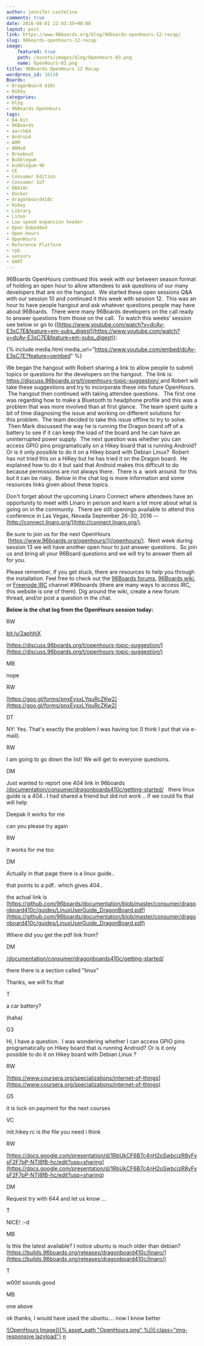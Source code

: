 ```yaml
---
author: jennifer.castelino
comments: true
date: 2016-08-01 22:43:35+00:00
layout: post
link: https://www.96boards.org/blog/96boards-openhours-12-recap/
slug: 96boards-openhours-12-recap
image:
    featured: true
    path: /assets/images/blog/OpenHours-03.png
    name: OpenHours-03.png
title: 96Boards OpenHours 12 Recap
wordpress_id: 16110
Boards:
- DragonBoard 410c
- HiKey
categories:
- blog
- 96Boards OpenHours
tags:
- 64-bit
- 96Boards
- aarch64
- Android
- ARM
- ARMv8
- Breakout
- Bubblegum
- bubblegum-96
- CE
- Consumer Edition
- Consumer IoT
- DB410c
- Docker
- dragonboard410c
- HiKey
- Library
- Linux
- Low speed expansion header
- Open Embedded
- Open Hours
- OpenHours
- Reference Platform
- rpb
- sensors
- UART
---
```


96Boards OpenHours continued this week with our between season format of holding an open hour to allow attendees to ask questions of our many developers that are on the hangout.  We started these open sessions Q&A with our session 10 and continued it this week with session 12.  This was an hour to have people hangout and ask whatever questions people may have about 96Boards.  There were many 96Boards developers on the call ready to answer questions from those on the call.  To watch this weeks’ session see below or go to ([https://www.youtube.com/watch?v=dcAv-E3sC7E&feature=em-subs_digest](https://www.youtube.com/watch?v=dcAv-E3sC7E&feature=em-subs_digest)):

{% include media.html media_url="https://www.youtube.com/embed/dcAv-E3sC7E?feature=oembed" %}

We began the hangout with Robert sharing a link to allow people to submit topics or questions for the developers on the hangout.  The link is:[ https://discuss.96boards.org/t/openhours-topic-suggestion/ ](https://discuss.96boards.org/t/openhours-topic-suggestion/)and Robert will take these suggestions and try to incorporate these into future OpenHours.  The hangout then continued with taking attendee questions.   The first one was regarding how to make a Bluetooth to headphone profile and this was a problem that was more involved than at first glance.  The team spent quite a bit of time diagnosing the issue and working on different solutions for this problem.  The team decided to take this issue offline to try to solve.  Then Mark discussed the way he is running the Dragon board off of a battery to see if it can keep the load of the board and he can have an uninterrupted power supply.  The next question was whether you can access GPIO pins programatically on a Hikey board that is running Android? Or is it only possible to do it on a Hikey board with Debian Linux?  Robert has not tried this on a HiKey but he has tried it on the Dragon board.  He explained how to do it but said that Android makes this difficult to do because permissions are not always there.  There is a  work around  for this but it can be risky.  Below in the chat log is more information and some resources links given about these topics.

Don't forget about the upcoming Linaro Connect where attendees have an opportunity to meet with Linaro in person and learn a lot more about what is going on in the community.  There are still openings available to attend this conference in Las Vegas, Nevada September 26-30, 2016 --[http://connect.linaro.org/](http://connect.linaro.org/).

Be sure to join us for the next OpenHours  [https://www.96boards.org/openhours/](/openhours/).  Next week during session 13 we will have another open hour to just answer questions.  So join us and bring all your 96Board questions and we will try to answer them all for you.

Please remember, if you get stuck, there are resources to help you through the installation. Feel free to check out the [96Boards forums](https://discuss.96boards.org/), [96Boards wiki](https://github.com/96boards/documentation/wiki), or [Freenode IRC](http://webchat.freenode.net/?channels=%2396boards) channel #96boards (there are many ways to access IRC, this website is one of them). Dig around the wiki, create a new forum thread, and/or post a question in the chat.

**Below is the chat log from the OpenHours session today:**




















RW












[bit.ly/2aphhjX](http://bit.ly/2aphhjX)




















[https://discuss.96boards.org/t/openhours-topic-suggestion/](https://discuss.96boards.org/t/openhours-topic-suggestion/)




















MB












nope




















RW












[https://goo.gl/forms/pnxEysxLYquRcZKw2](https://goo.gl/forms/pnxEysxLYquRcZKw2)




















DT












NY: Yes. That's exactly the problem I was having too (I think I put that via e-mail).





















RW












I am going to go down the list! We will get to everyone questions.





















DM












Just wanted to report one 404 link in 96boards [/documentation/consumer/dragonboards410c/getting-started/](/documentation/consumer/dragonboards410c/getting-started/)   there linux guide is a 404.. I had shared a friend but did not work .. if we could fix that will help




















Deepak it works for me




















can you please try again




















RW












It works for me too




















DM












Actually in that page there is a linux guide..




















that points to a pdf.. which gives 404..

the actual link is [https://github.com/96boards/documentation/blob/master/consumer/dragonboard410c/guides/LinuxUserGuide_DragonBoard.pdf](https://github.com/96boards/documentation/blob/master/consumer/dragonboard410c/guides/LinuxUserGuide_DragonBoard.pdf)




















Where did you get the pdf link from?




















DM












[/documentation/consumer/dragonboards410c/getting-started/](/documentation/consumer/dragonboards410c/getting-started/)




















there there is a section called "linux"




















Thanks, we will fix that




















T












a car battery?




















(haha)





















G3












Hi, I have a question.  I was wondering whether I can access GPIO pins programatically on Hikey board that is running Android? Or is it only possible to do it on Hikey board with Debian Linux ?




















RW












[https://www.coursera.org/specializations/internet-of-things](https://www.coursera.org/specializations/internet-of-things)




















G5












it is lock on payment for the next courses




















VC












init.hikey.rc is the file you need i think




















RW












[https://docs.google.com/presentation/d/1RbUkCF6B7c4nH2oSwbcjzR8yFysF2F7pP-NTl8fB-hc/edit?usp=sharing](https://docs.google.com/presentation/d/1RbUkCF6B7c4nH2oSwbcjzR8yFysF2F7pP-NTl8fB-hc/edit?usp=sharing)




















DM












Request try with 644 and let us know ...




















T












NICE! :-d




















MB












Is this the latest available? I notice ubuntu is much older than debian? [https://builds.96boards.org/releases/dragonboard410c/linaro/](https://builds.96boards.org/releases/dragonboard410c/linaro/)




















T












w00t! sounds good




















MB












one above




















ok thanks, I would have used the ubuntu.... now I know better



















[![OpenHours Image]({% asset_path "OpenHours.png" %}){:class="img-responsive lazyload"}](/openhours/)
[n](/blog/installing-docker-aarch64-96boards-ce/)

